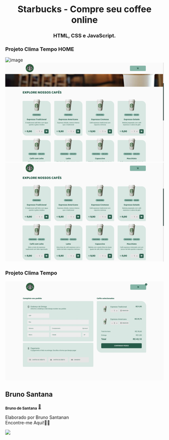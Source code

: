 <h1 align="center">
Starbucks - Compre seu coffee online

<h3 align="center">
HTML, CSS e JavaScript.

### Projeto Clima Tempo HOME 

![image](https://raw.githubusercontent.com/brbruno-santana-githubu/Starbucks/main/design/1.png)
![image](https://raw.githubusercontent.com/bruno-santana-github/Starbucks/main/design/2.png)
![image](https://raw.githubusercontent.com/bruno-santana-github/Starbucks/main/design/3.png)

### Projeto Clima Tempo  
![image](https://raw.githubusercontent.com/bruno-santana-github/Starbucks/main/design/4.png)




## Bruno Santana

<a href="https://www.linkedin.com/in/bruno-santana-moraes/">
 <sub><b>Bruno de Santana</b></sub></a>  <a href="https://www.linkedin.com/in/bruno-santana-moraes/" title="LinkedIn">🚀</a>

Elaborado por Bruno Santanan
<br> Encontre-me Aqui!👋🏽 </br>

 <div> 
  <a href="https://www.linkedin.com/in/bruno-santana-moraes/" target="_blank"><img src="https://img.shields.io/badge/-LinkedIn-%230077B5?style=for-the-badge&logo=linkedin&logoColor=white" target="_blank"></a> 
</div>
